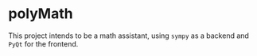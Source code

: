 # polyMath

This project intends to be a math assistant, using `sympy` as a backend and
`PyQt` for the frontend.